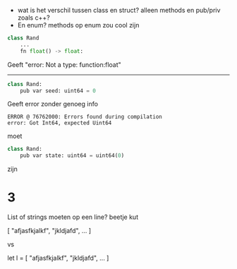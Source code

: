 - wat is het verschil tussen class en struct? alleen methods en pub/priv zoals c++?
- En enum? methods op enum zou cool zijn


```python
class Rand
	...
	fn float() -> float:
```

Geeft "error: Not a type: function:float"

----

```python
class Rand:
	pub var seed: uint64 = 0
```

Geeft error zonder genoeg info

```
ERROR @ 76762000: Errors found during compilation
error: Got Int64, expected Uint64
```

moet

```python
class Rand:
	pub var state: uint64 = uint64(0)
```

zijn

# 3
List of strings moeten op een line? beetje kut

[ "afjasfkjalkf", "jkldjafd", ... ]

vs

let l = [
	"afjasfkjalkf",
	"jkldjafd",
	 ...
]

